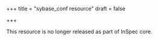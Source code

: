 +++
title = "sybase_conf resource"
draft = false

+++

This resource is no longer released as part of InSpec core.

